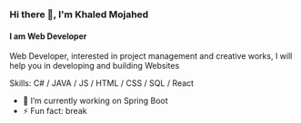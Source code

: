 ### Hi there 👋, I'm Khaled Mojahed
#### I am Web Developer
Web Developer, interested in project management and creative works, I will help you in developing and building Websites 

Skills: C# / JAVA / JS / HTML / CSS / SQL / React

- 🔭 I’m currently working on Spring Boot 
- ⚡ Fun fact: break 

